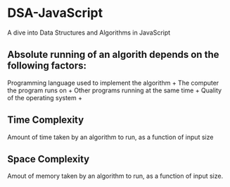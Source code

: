 # DSA-JavaScript
A dive into Data Structures and Algorithms in JavaScript

## Absolute running of an algorith depends on the following factors:
Programming language used to implement the algorithm +
The computer the program runs on +
Other programs running at the same time +
Quality of the operating system + 

## Time Complexity
Amount of time taken by an algorithm to run, as a function of input size

## Space Complexity
Amout of memory taken by an algorithm to run, as a function of input size.
